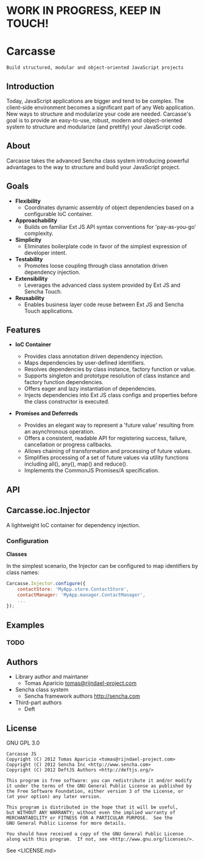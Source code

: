 # WORK IN PROGRESS, KEEP IN TOUCH!

# Carcasse

`Build structured, modular and object-oriented JavaScript projects`

## Introduction

Today, JavaScript applications are bigger and tend to be complex. The client-side environment becomes a significant part of any Web application. New ways to structure and modularize your code are needed.
Carcasse's goal is to provide an easy-to-use, robust, modern and object-oriented system to structure and modularize (and prettify) your JavaScript code.

## About

Carcasse takes the advanced Sencha class system introducing powerful advantages to the way to structure and build your JavaScript project. 

## Goals

* **Flexibility**
	* Coordinates dynamic assembly of object dependencies based on a configurable IoC container.
* **Approachability**
	* Builds on familiar Ext JS API syntax conventions for 'pay-as-you-go' complexity.
* **Simplicity**
	* Eliminates boilerplate code in favor of the simplest expression of developer intent.
* **Testability**
	* Promotes loose coupling through class annotation driven dependency injection.
* **Extensibility**
	* Leverages the advanced class system provided by Ext JS and Sencha Touch.
* **Reusability**
	* Enables business layer code reuse between Ext JS and Sencha Touch applications.

## Features

* **IoC Container**
	* Provides class annotation driven dependency injection.
	* Maps dependencies by user-defined identifiers.
	* Resolves dependencies by class instance, factory function or value.
	* Supports singleton and prototype resolution of class instance and factory function dependencies.
	* Offers eager and lazy instantiation of dependencies.
	* Injects dependencies into Ext JS class configs and properties before the class constructor is executed.

* **Promises and Deferreds**
	* Provides an elegant way to represent a 'future value' resulting from an asynchronous operation.
	* Offers a consistent, readable API for registering success, failure, cancellation or progress callbacks.
	* Allows chaining of transformation and processing of future values.
	* Simplifies processing of a set of future values via utility functions including all(), any(), map() and reduce().
	* Implements the CommonJS Promises/A specification.

## API

## Carcasse.ioc.Injector

A lightweight IoC container for dependency injection.

### Configuration

**Classes**

In the simplest scenario, the Injector can be configured to map identifiers by class names:

```javascript
Carcasse.Injector.configure({
	contactStore: 'MyApp.store.ContactStore',
	contactManager: 'MyApp.manager.ContactManager',
	...
});
```

## Examples

### TODO

## Authors

- Library author and maintaner
	* Tomas Aparicio <tomas@rijndael-project.com>
- Sencha class system
	* Sencha framework authors <http://sencha.com>
- Third-part authors
	* Deft

## License

GNU GPL 3.0

```
Carcasse JS
Copyright (C) 2012 Tomas Aparicio <tomas@rijndael-project.com>
Copyright (C) 2012 Sencha Inc <http://www.sencha.com>
Copyright (C) 2012 DeftJS Authors <http://deftjs.org/>

This program is free software: you can redistribute it and/or modify
it under the terms of the GNU General Public License as published by
the Free Software Foundation, either version 3 of the License, or
(at your option) any later version.

This program is distributed in the hope that it will be useful,
but WITHOUT ANY WARRANTY; without even the implied warranty of
MERCHANTABILITY or FITNESS FOR A PARTICULAR PURPOSE.  See the
GNU General Public License for more details.

You should have received a copy of the GNU General Public License
along with this program.  If not, see <http://www.gnu.org/licenses/>.
```

See <LICENSE.md>